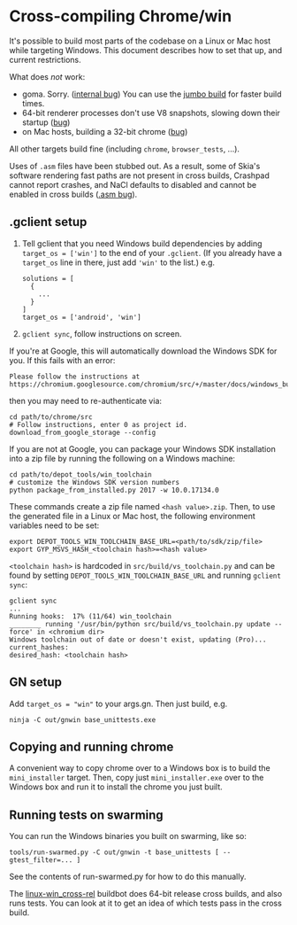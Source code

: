 # Cross-compiling Chrome/win

It's possible to build most parts of the codebase on a Linux or Mac host while
targeting Windows.  This document describes how to set that up, and current
restrictions.

What does *not* work:

* goma. Sorry. ([internal bug](http://b/64390790)) You can use the
  [jumbo build](jumbo.md) for faster build times.
* 64-bit renderer processes don't use V8 snapshots, slowing down their startup
  ([bug](https://crbug.com/803591))
* on Mac hosts, building a 32-bit chrome ([bug](https://crbug.com/794838))

All other targets build fine (including `chrome`, `browser_tests`, ...).

Uses of `.asm` files have been stubbed out.  As a result, some of Skia's
software rendering fast paths are not present in cross builds, Crashpad cannot
report crashes, and NaCl defaults to disabled and cannot be enabled in
cross builds ([.asm bug](https://crbug.com/762167)).

## .gclient setup

1. Tell gclient that you need Windows build dependencies by adding
   `target_os = ['win']` to the end of your `.gclient`.  (If you already
   have a `target_os` line in there, just add `'win'` to the list.) e.g.

       solutions = [
         {
           ...
         }
       ]
       target_os = ['android', 'win']

1. `gclient sync`, follow instructions on screen.

If you're at Google, this will automatically download the Windows SDK for you.
If this fails with an error:

    Please follow the instructions at
    https://chromium.googlesource.com/chromium/src/+/master/docs/windows_build_instructions.md

then you may need to re-authenticate via:

    cd path/to/chrome/src
    # Follow instructions, enter 0 as project id.
    download_from_google_storage --config

If you are not at Google, you can package your Windows SDK installation
into a zip file by running the following on a Windows machine:

    cd path/to/depot_tools/win_toolchain
    # customize the Windows SDK version numbers
    python package_from_installed.py 2017 -w 10.0.17134.0

These commands create a zip file named `<hash value>.zip`. Then, to use the
generated file in a Linux or Mac host, the following environment variables
need to be set:

    export DEPOT_TOOLS_WIN_TOOLCHAIN_BASE_URL=<path/to/sdk/zip/file>
    export GYP_MSVS_HASH_<toolchain hash>=<hash value>

`<toolchain hash>` is hardcoded in `src/build/vs_toolchain.py` and can be found by
setting `DEPOT_TOOLS_WIN_TOOLCHAIN_BASE_URL` and running `gclient sync`:

    gclient sync
    ...
    Running hooks:  17% (11/64) win_toolchain
    ________ running '/usr/bin/python src/build/vs_toolchain.py update --force' in <chromium dir>
    Windows toolchain out of date or doesn't exist, updating (Pro)...
    current_hashes:
    desired_hash: <toolchain hash>

## GN setup

Add `target_os = "win"` to your args.gn.  Then just build, e.g.

    ninja -C out/gnwin base_unittests.exe

## Copying and running chrome

A convenient way to copy chrome over to a Windows box is to build the
`mini_installer` target.  Then, copy just `mini_installer.exe` over
to the Windows box and run it to install the chrome you just built.

## Running tests on swarming

You can run the Windows binaries you built on swarming, like so:

    tools/run-swarmed.py -C out/gnwin -t base_unittests [ --gtest_filter=... ]

See the contents of run-swarmed.py for how to do this manually.

The
[linux-win_cross-rel](https://ci.chromium.org/buildbot/chromium.clang/linux-win_cross-rel/)
buildbot does 64-bit release cross builds, and also runs tests. You can look at
it to get an idea of which tests pass in the cross build.
